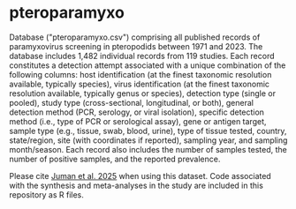 # pteroparamyxo

Database ("pteroparamyxo.csv") comprising all published records of paramyxovirus screening in pteropodids between 1971 and 2023. The database includes 1,482 individual records from 119 studies. Each record constitutes a detection attempt associated with a unique combination of the following columns: host identification (at the finest taxonomic resolution available, typically species), virus identification (at the finest taxonomic resolution available, typically genus or species), detection type (single or pooled), study type (cross-sectional, longitudinal, or both), general detection method (PCR, serology, or viral isolation), specific detection method (i.e., type of PCR or serological assay), gene or antigen target, sample type (e.g., tissue, swab, blood, urine), type of tissue tested, country, state/region, site (with coordinates if reported), sampling year, and sampling month/season. Each record also includes the number of samples tested, the number of positive samples, and the reported prevalence.

Please cite <a href="https://doi.org/10.1101/2025.03.10.642350" target="_blank">Juman et al. 2025</a> when using this dataset. Code associated with the synthesis and meta-analyses in the study are included in this repository as R files.
